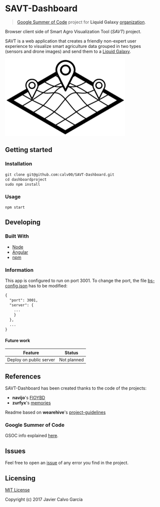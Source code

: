 # SAVT-Dashboard
> [Google Summer of Code](https://developers.google.com/open-source/gsoc/) project for **Liquid Galaxy** [organization](https://github.com/LiquidGalaxyLAB).

Browser client side of Smart Agro Visualization Tool (*SAVT*) project.

SAVT is a web application that creates a friendly non-expert user experience to visualize smart agriculture data grouped in two types (sensors and drone images) and send them to a [Liquid Galaxy](https://github.com/LiquidGalaxy/liquid-galaxy/wiki).

![SAVT Logo](./src/assets/SAVT-icon.png)

## Getting started

### Installation

```shell
git clone git@github.com:calv00/SAVT-Dashboard.git
cd dashboardproject
sudo npm install
```

### Usage

```shell
npm start
```

## Developing

### Built With
- [Node](https://nodejs.org/)
- [Angular](https://angular.io/)
- [npm](https://www.npmjs.com/)

### Information
This app is configured to run on port 3001. To change the port, the file [bs-config.json](https://github.com/calv00/SAVT-Dashboard/blob/master/bs-config.json) has to be modified:
```
{
  "port": 3001,
  "server": {
    ...
    }
  },
  ...
}
```

#### Future work
| Feature                   | Status      |
| ------------------------- | ----------- |
| Deploy on public server   | Not planned |

## References

SAVT-Dashboard has been created thanks to the code of the projects:
- **navijo**'s [FlOYBD](https://github.com/navijo/FlOYBD)
- **zurfyx**'s [memories](https://github.com/zurfyx/memories)

Readme based on **wearehive**'s [project-guidelines](https://github.com/wearehive/project-guidelines)

### Google Summer of Code
GSOC info explained [here](https://github.com/calv00/SAVT-Dashboard/blob/master/docs/GSOC17.md).

## Issues
Feel free to open an [issue](https://github.com/calv00/SAVT-Dashboard/issues) of any error you find in the project. 

## Licensing

[MIT License](https://github.com/calv00/SAVT-Dashboard/blob/master/LICENSE)

Copyright (c) 2017 Javier Calvo García